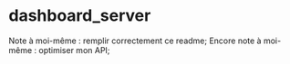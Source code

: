 # dashboard_server

Note à moi-même : remplir correctement ce readme;
Encore note à moi-même : optimiser mon API;
